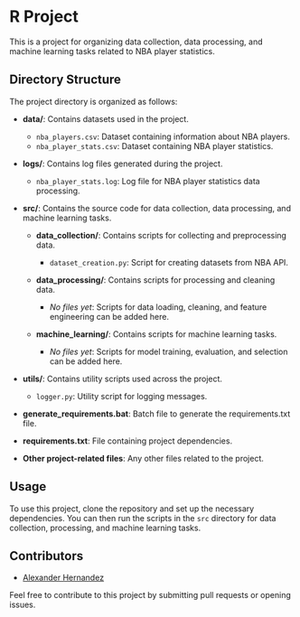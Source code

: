 # R Project

This is a project for organizing data collection, data processing, and machine learning tasks related to NBA player statistics.

## Directory Structure

The project directory is organized as follows:

- **data/**: Contains datasets used in the project.
  - `nba_players.csv`: Dataset containing information about NBA players.
  - `nba_player_stats.csv`: Dataset containing NBA player statistics.
  
- **logs/**: Contains log files generated during the project.
  - `nba_player_stats.log`: Log file for NBA player statistics data processing.

- **src/**: Contains the source code for data collection, data processing, and machine learning tasks.
  - **data_collection/**: Contains scripts for collecting and preprocessing data.
    - `dataset_creation.py`: Script for creating datasets from NBA API.
    
  - **data_processing/**: Contains scripts for processing and cleaning data.
    - *No files yet*: Scripts for data loading, cleaning, and feature engineering can be added here.
    
  - **machine_learning/**: Contains scripts for machine learning tasks.
    - *No files yet*: Scripts for model training, evaluation, and selection can be added here.
    
- **utils/**: Contains utility scripts used across the project.
  - `logger.py`: Utility script for logging messages.

- **generate_requirements.bat**: Batch file to generate the requirements.txt file.
- **requirements.txt**: File containing project dependencies.
- **Other project-related files**: Any other files related to the project.

## Usage

To use this project, clone the repository and set up the necessary dependencies. You can then run the scripts in the `src` directory for data collection, processing, and machine learning tasks.

## Contributors

- [Alexander Hernandez](https://github.com/ahernandezjr)

Feel free to contribute to this project by submitting pull requests or opening issues.

